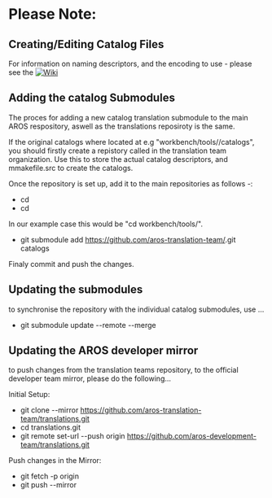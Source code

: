 Please Note:
============

Creating/Editing Catalog Files
------------------------------

For information on naming descriptors, and the encoding to use - please see the [![Wiki](https://github.com/aros-translation-team/translations/wiki)](https://github.com/aros-translation-team/translations/wiki)

Adding the catalog Submodules
-----------------------------

The proces for adding a new catalog translation submodule to the main AROS respository, aswell as the translations reposiroty is the same. 

If the original catalogs where located at e.g "workbench/tools/<my tool>/catalogs", you should firstly create a repistory called <my tool> in the translation team organization. Use this to store the actual catalog descriptors, and mmakefile.src to create the catalogs.

Once the <my tool> repository is set up, add it to the main repositories as follows -:
  
* cd <repository path>
* cd <path to location the submodule should be attached under>
  
In our example case this would be "cd workbench/tools/<my tool>".
  
* git submodule add https://github.com/aros-translation-team/<my tool>.git catalogs

Finaly commit and push the changes.

Updating the submodules
-----------------------

to synchronise the repository with the individual catalog submodules, use ...

* git submodule update --remote --merge

Updating the AROS developer mirror
----------------------------------

to push changes from the translation teams repository, to the official developer team mirror, please do the following...

Initial Setup:

* git clone --mirror https://github.com/aros-translation-team/translations.git
* cd translations.git
* git remote set-url --push origin https://github.com/aros-development-team/translations.git

Push changes in the Mirror:

* git fetch -p origin
* git push --mirror
